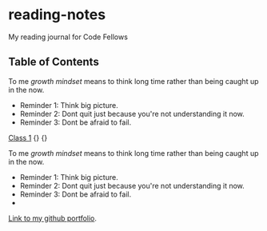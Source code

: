 # reading-notes
My reading journal for Code Fellows

## Table of Contents

To me *growth mindset* means to think long time rather than being caught up in the now.

- Reminder 1: Think big picture.
- Reminder 2: Dont quit just because you're not understanding it now.
- Reminder 3: Dont be afraid to fail.

[Class 1](https://github.com/abshir206/reading-notes/blob/main/102/class1.md)
{}
{}

To me *growth mindset* means to think long time rather than being caught up in the now.

- Reminder 1: Think big picture.
- Reminder 2: Dont quit just because you're not understanding it now.
- Reminder 3: Dont be afraid to fail.
- 
[Link to my github portfolio](https://github.com/abshir206).
